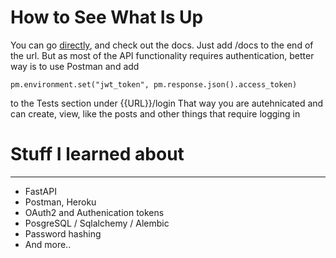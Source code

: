 # How to See What Is Up
You can go [directly](https://www.google.com), and check out the docs. Just add /docs to the end of the url.
But as most of the API functionality requires authentication, better way is to use Postman
and add
```
pm.environment.set("jwt_token", pm.response.json().access_token) 
```
to the Tests section under {{URL}}/login
That way you are autehnicated and can create, view, like the posts and other things that require logging in


# Stuff I learned about
---
* FastAPI
* Postman, Heroku
* OAuth2 and Authenication tokens
* PosgreSQL / Sqlalchemy / Alembic
* Password hashing
* And more..
